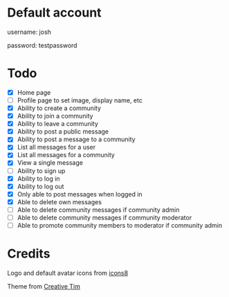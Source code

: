 # Default account

username: josh

password: testpassword

# Todo

- [x] Home page
- [ ] Profile page to set image, display name, etc
- [x] Ability to create a community
- [x] Ability to join a community
- [x] Ability to leave a community
- [x] Ability to post a public message
- [x] Ability to post a message to a community
- [x] List all messages for a user
- [x] List all messages for a community
- [x] View a single message
- [ ] Ability to sign up
- [x] Ability to log in
- [x] Ability to log out
- [x] Only able to post messages when logged in
- [x] Able to delete own messages
- [ ] Able to delete community messages if community admin
- [ ] Able to delete community messages if community moderator
- [ ] Able to promote community members to moderator if community admin

# Credits

Logo and default avatar icons from [icons8](https://icons8.com/web-app/category/all/Messaging)

Theme from [Creative Tim](http://www.creative-tim.com/product/paper-kit)

